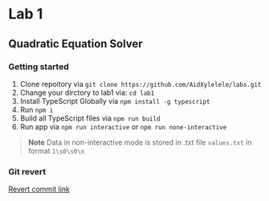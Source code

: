 # Lab 1

## Quadratic Equation Solver

### Getting started

1. Clone repoitory via `git clone https://github.com/AidXylelele/labs.git`
2. Change your dirctory to lab1 via: `cd lab1`
3. Install TypeScript Globally via `npm install -g typescript`
4. Run `npm i`
5. Build all TypeScript files via `npm run build`
6. Run app via `npm run interactive` or `npm run none-interactive`

> **Note** Data in non-interactive mode is stored in .txt file `values.txt` in format `1\s0\s0\n`

### Git revert

[Revert commit link](https://github.com/AidXylelele/labs/commit/5aab3153e73ab0d5b11c301bf2424b21441315dc)
